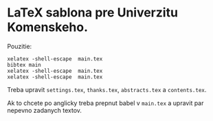 LaTeX sablona pre Univerzitu Komenskeho.
==

Pouzitie:
```
xelatex -shell-escape  main.tex
bibtex main
xelatex -shell-escape  main.tex
xelatex -shell-escape  main.tex
```

Treba upravit `settings.tex`, `thanks.tex`, `abstracts.tex` a `contents.tex`.

Ak to chcete po anglicky treba prepnut babel v `main.tex` a upravit par nepevno zadanych textov.